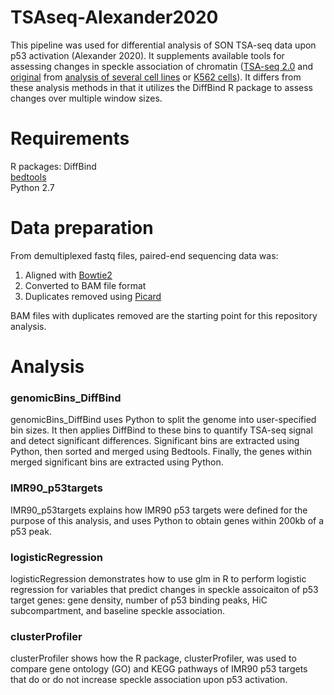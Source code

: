 # TSAseq-Alexander2020
This pipeline was used for differential analysis of SON TSA-seq data upon p53 activation (Alexander 2020). It supplements available tools for assessing changes in speckle association of chromatin ([TSA-seq 2.0](https://github.com/lgchang27/TSA-Seq-2020) and [original](https://github.com/zocean/Norma) from [analysis of several cell lines](https://www.biorxiv.org/content/10.1101/824433v2) or [K562 cells](https://doi.org/10.1083/jcb.201807108)). It differs from these analysis methods in that it utilizes the DiffBind R package to assess changes over multiple window sizes.

# Requirements
R packages: DiffBind  
[bedtools](https://bedtools.readthedocs.io/en/latest/content/installation.html)  
Python 2.7  

# Data preparation
From demultiplexed fastq files, paired-end sequencing data was:  
1. Aligned with [Bowtie2](http://bowtie-bio.sourceforge.net/bowtie2/index.shtml)  
2. Converted to BAM file format
3. Duplicates removed using [Picard](https://gatk.broadinstitute.org/hc/en-us/articles/360037052812-MarkDuplicates-Picard-)  

BAM files with duplicates removed are the starting point for this repository analysis.
# Analysis
### genomicBins_DiffBind
genomicBins_DiffBind uses Python to split the genome into user-specified bin sizes. It then applies DiffBind to these bins to quantify TSA-seq signal and detect significant differences. Significant bins are extracted using Python, then sorted and merged using Bedtools. Finally, the genes within merged significant bins are extracted using Python.
### IMR90_p53targets
IMR90_p53targets explains how IMR90 p53 targets were defined for the purpose of this analysis, and uses Python to obtain genes within 200kb of a p53 peak.
### logisticRegression
logisticRegression demonstrates how to use glm in R to perform logistic regression for variables that predict changes in speckle assoicaiton of p53 target genes: gene density, number of p53 binding peaks, HiC subcompartment, and baseline speckle association.
### clusterProfiler
clusterProfiler shows how the R package, clusterProfiler, was used to compare gene ontology (GO) and KEGG pathways of IMR90 p53 targets that do or do not increase speckle association upon p53 activation.
